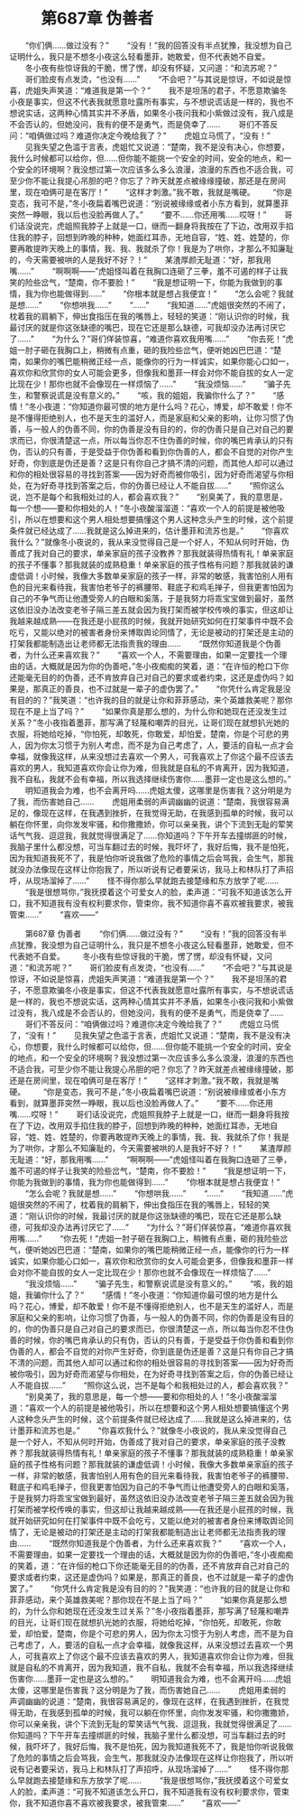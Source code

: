 # 　　第687章 伪善者
　　“你们俩……做过没有？”
　　“没有！”我的回答没有半点犹豫，我没想为自己证明什么，我只是不想冬小夜这么轻看墨菲，她敢爱，但不代表她不自爱。
　　冬小夜有些惊讶我的干脆，愣了愣，却没有怀疑，又问道：“和流苏呢？”
　　哥们脸皮有点发烫，“也没有……”
　　“不会吧？”与其说是惊讶，不如说是惊喜，虎姐失声笑道：“难道我是第一个？”
　　我不是坦荡的君子，不愿意欺骗冬小夜是事实，但这不代表我就愿意吐露所有事实，与不想说谎话是一样的，我也不想说实话，这两种心情其实并不矛盾，如果冬小夜问我和小紫做过没有，我八成是不会否认的，但她没问，我有的便不是勇气，而是侥幸了……
　　哥们不答反问：“咱俩做过吗？难道你决定今晚给我了？”
　　虎姐立马慌了，“没有！”
　　见我失望之色滥于言表，虎姐忙又说道：“楚南，我不是没有决心，你想要，我什么时候都可以给你，但……但你能不能挑一个安全的时间，安全的地点，和一个安全的环境啊？我没想过第一次应该多么多么浪漫，浪漫的东西也不适合我，可至少你不能让我提心吊胆的吧？你忘了？昨天就差点被缘缘撞破，那还是在房间里，现在咱俩可是在客厅！”
　　“这样才刺激。”我不敢，我就是嘴硬。
　　“你是变态，我可不是，”冬小夜扁着嘴巴说道：“别说被缘缘或者小东方看到，就算墨菲突然一睁眼，我以后也没脸再做人了。”
　　“要不……你还用嘴……哎呀！”
　　哥们话没说完，虎姐照我脖子上就是一口，继而一翻身将我按在了下边，改用双手掐住我的脖子，回想到昨晚的种种，她面红耳赤，无地自容，“姓、姓、姓楚的，你要再敢提昨天晚上的事情，我、我、我就杀了你！我是为了哄你，才那么不知廉耻的，今天需要被哄的人是我好不好？！”
　　某渣厚颜无耻道：“好，那我用嘴……”
　　“啊啊啊——”虎姐怪叫着在我胸口连砸了三拳，羞不可遏的样子让我笑的险些岔气，“楚南，你不要脸！”
　　“我是想证明一下，你能为我做到的事情，我为你也能做得到……”
　　“你根本就是想占我便宜！”
　　“怎么会呢？我就是想……”
　　“你想哄我……”
　　“……”
　　“我知道……”虎姐很突然的不闹了，枕着我的肩躺下，伸出食指压在我的嘴唇上，轻轻的笑道：“刚认识你的时候，我最讨厌的就是你这张缺德的嘴巴，现在它还是那么缺德，可我却没办法再讨厌它了……”
　　“为什么？”哥们佯装惊喜，“难道你喜欢我用嘴……”
　　“你去死！”虎姐一肘子砸在我胸口上，稍微有点重，砸的我险些岔气，便听她凶巴巴道：“楚南，如果你的嘴巴能稍微正经一点，能像你的行为一样诚实，如果你能心口如一，喜欢你和欣赏你的女人可能会更多，但像我和墨菲一样会对你不能自拔的女人一定比现在少！那你也就不会像现在一样烦恼了……”
　　“我没烦恼……”
　　“骗子先生，和警察说谎是没有意义的。”
　　“咳，我的姐姐，我骗你什么了？”
　　“感情！”冬小夜道：“你知道你最可恨的地方是什么吗？花心，博爱，却不敢爱！你不是不懂得拒绝别人，也不是天生的滥好人，而是家庭和父亲的影响，让你习惯了伪善，与一般人的伪善不同，你的伪善是没有目的的，你的伪善只是自己对自己的要求而已，你很清楚这一点，所以每当你忍不住伪善的时候，你的嘴巴肯承认的只有伪，否认的只有善，于是受益于你伪善和看到你伪善的人，都会不自觉的对你产生好奇，你到底是伪还是善？这是只有你自己才搞不清的问题，而其他人却可以通过和你的相处很容易的寻找到答案——因为好奇而被你吸引，因为好奇而渴望与你相处，在为好奇寻找到答案之后，你的伪善已经让人不能自拔……”
　　“照你这么说，岂不是每个和我相处过的人，都会喜欢我？”
　　“别臭美了，我的意思是，每一个想——要和你相处的人！”冬小夜酸溜溜道：“喜欢一个人的前提是被他吸引，所以在想要和这个男人相处想要搞懂这个男人这种念头产生的时候，这个前提条件就已经达成了……我就是这么掉进来的，估计墨菲和流苏也是。”
　　“你喜欢我什么？”就像冬小夜说的，我从来没觉得自己是一个好人，不知从何时开始，伪善成了我对自己的要求，单亲家庭的孩子没教养？那我就装得热情有礼！单亲家庭的孩子不懂事？那我就装的成熟稳重！单亲家庭的孩子性格有问题？那我就装的谦虚低调！小时候，我像大多数单亲家庭的孩子一样，非常的敏感，我害怕别人用有色的目光来看待我，我害怕老爷子的裤腰带、鞋底子和鸡毛掸子，但我更害怕因为自己的不争气而让他遭受旁人的白眼和奚落，于是我努力将乖宝宝做到最好，虽然这依旧没办法改变老爷子隔三差五就会因为我打架而被学校传唤的事实，但这却让我越来越成熟——在我还是小屁孩的时候，我就开始研究如何在打架事件中既不会吃亏，又能以绝对的被害者身份来博取舆论同情了，无论是被动的打架还是主动的打架我都能制造出让老师都无法指责我的理由……
　　“既然你知道我是个伪善者，为什么还来喜欢我？”
　　“喜欢一个人，不需要理由，如果一定要找一个理由的话，大概就是因为你的伪善吧，”冬小夜痴痴的笑着，道：“在许恒的枪口下你还能毫无目的的伪善，还不肯放弃自己对自己的要求或者约束，这还是虚伪吗？如果是，那真正的善良，也不过就是一辈子的虚伪罢了。”
　　“你凭什么肯定我是没有目的的？”我笑道：“也许我的目的就是让你和菲菲感动，来个英雄救美呢？那你现在不是上当了吗？”
　　“如果你真是那么想的，为什么你和她现在还没发生过关系？”冬小夜指着墨菲，那写满了轻蔑和嘲弄的目光，让哥们现在就想扒光她的衣服，将她给吃掉，“你怕死，却敢死，你敢爱，却怕爱，楚南，你是个可悲的男人，因为你太习惯于为别人考虑，而不是为自己考虑了，人，要活的自私一点才会幸福，就像我这样，从来没想过去喜欢一个男人，可我喜欢上了你这个最不应该去喜欢的男人，我知道喜欢你会让你为难，但我就是自私的不肯离开，因为我知道，我不自私，我就不会有幸福，所以我选择继续伤害你……墨菲一定也是这么想的。”
　　明知道我会为难，也不会离开吗……虎姐太傻，这哪里是伤害我？这分明是为了我，而伤害她自己……
　　虎姐用柔弱的声调幽幽的说道：“楚南，我很容易满足的，像现在这样，在我遇到挫折，在我觉得无助，在我感到孤单的时候，我可以躺在你怀里，向你发发牢骚，和你撒撒娇，你可以亲亲我，讲个下流到无耻的荤笑话气气我、逗逗我，我就觉得很满足了……你知道吗？下午开车去撞绑匪的时候，我脑子里什么都没想，可当车翻过去的时候，我吓坏了，我好后悔，我不是怕死，因为我知道我死不了，我是怕你听说我做了危险的事情之后会骂我，会生气，那我就没办法像现在这样让你抱我了，所以听说有记者要采访，我马上和林队打了声招呼，从现场溜掉了……”
　　怪不得你那么早就跑去接楚缘和东方放学了呢……
　　“我是很想骂你，”我抚摸着这个可爱女人的脸，柔声道：“可我不知道该怎么开口，我不知道我有没有权利要求你，管束你，我不知道你喜不喜欢被我要求，被我管束……”
　　“喜欢——”

　　第687章 伪善者
　　“你们俩……做过没有？”
　　“没有！”我的回答没有半点犹豫，我没想为自己证明什么，我只是不想冬小夜这么轻看墨菲，她敢爱，但不代表她不自爱。
　　冬小夜有些惊讶我的干脆，愣了愣，却没有怀疑，又问道：“和流苏呢？”
　　哥们脸皮有点发烫，“也没有……”
　　“不会吧？”与其说是惊讶，不如说是惊喜，虎姐失声笑道：“难道我是第一个？”
　　我不是坦荡的君子，不愿意欺骗冬小夜是事实，但这不代表我就愿意吐露所有事实，与不想说谎话是一样的，我也不想说实话，这两种心情其实并不矛盾，如果冬小夜问我和小紫做过没有，我八成是不会否认的，但她没问，我有的便不是勇气，而是侥幸了……
　　哥们不答反问：“咱俩做过吗？难道你决定今晚给我了？”
　　虎姐立马慌了，“没有！”
　　见我失望之色滥于言表，虎姐忙又说道：“楚南，我不是没有决心，你想要，我什么时候都可以给你，但……但你能不能挑一个安全的时间，安全的地点，和一个安全的环境啊？我没想过第一次应该多么多么浪漫，浪漫的东西也不适合我，可至少你不能让我提心吊胆的吧？你忘了？昨天就差点被缘缘撞破，那还是在房间里，现在咱俩可是在客厅！”
　　“这样才刺激。”我不敢，我就是嘴硬。
　　“你是变态，我可不是，”冬小夜扁着嘴巴说道：“别说被缘缘或者小东方看到，就算墨菲突然一睁眼，我以后也没脸再做人了。”
　　“要不……你还用嘴……哎呀！”
　　哥们话没说完，虎姐照我脖子上就是一口，继而一翻身将我按在了下边，改用双手掐住我的脖子，回想到昨晚的种种，她面红耳赤，无地自容，“姓、姓、姓楚的，你要再敢提昨天晚上的事情，我、我、我就杀了你！我是为了哄你，才那么不知廉耻的，今天需要被哄的人是我好不好？！”
　　某渣厚颜无耻道：“好，那我用嘴……”
　　“啊啊啊——”虎姐怪叫着在我胸口连砸了三拳，羞不可遏的样子让我笑的险些岔气，“楚南，你不要脸！”
　　“我是想证明一下，你能为我做到的事情，我为你也能做得到……”
　　“你根本就是想占我便宜！”
　　“怎么会呢？我就是想……”
　　“你想哄我……”
　　“……”
　　“我知道……”虎姐很突然的不闹了，枕着我的肩躺下，伸出食指压在我的嘴唇上，轻轻的笑道：“刚认识你的时候，我最讨厌的就是你这张缺德的嘴巴，现在它还是那么缺德，可我却没办法再讨厌它了……”
　　“为什么？”哥们佯装惊喜，“难道你喜欢我用嘴……”
　　“你去死！”虎姐一肘子砸在我胸口上，稍微有点重，砸的我险些岔气，便听她凶巴巴道：“楚南，如果你的嘴巴能稍微正经一点，能像你的行为一样诚实，如果你能心口如一，喜欢你和欣赏你的女人可能会更多，但像我和墨菲一样会对你不能自拔的女人一定比现在少！那你也就不会像现在一样烦恼了……”
　　“我没烦恼……”
　　“骗子先生，和警察说谎是没有意义的。”
　　“咳，我的姐姐，我骗你什么了？”
　　“感情！”冬小夜道：“你知道你最可恨的地方是什么吗？花心，博爱，却不敢爱！你不是不懂得拒绝别人，也不是天生的滥好人，而是家庭和父亲的影响，让你习惯了伪善，与一般人的伪善不同，你的伪善是没有目的的，你的伪善只是自己对自己的要求而已，你很清楚这一点，所以每当你忍不住伪善的时候，你的嘴巴肯承认的只有伪，否认的只有善，于是受益于你伪善和看到你伪善的人，都会不自觉的对你产生好奇，你到底是伪还是善？这是只有你自己才搞不清的问题，而其他人却可以通过和你的相处很容易的寻找到答案——因为好奇而被你吸引，因为好奇而渴望与你相处，在为好奇寻找到答案之后，你的伪善已经让人不能自拔……”
　　“照你这么说，岂不是每个和我相处过的人，都会喜欢我？”
　　“别臭美了，我的意思是，每一个想——要和你相处的人！”冬小夜酸溜溜道：“喜欢一个人的前提是被他吸引，所以在想要和这个男人相处想要搞懂这个男人这种念头产生的时候，这个前提条件就已经达成了……我就是这么掉进来的，估计墨菲和流苏也是。”
　　“你喜欢我什么？”就像冬小夜说的，我从来没觉得自己是一个好人，不知从何时开始，伪善成了我对自己的要求，单亲家庭的孩子没教养？那我就装得热情有礼！单亲家庭的孩子不懂事？那我就装的成熟稳重！单亲家庭的孩子性格有问题？那我就装的谦虚低调！小时候，我像大多数单亲家庭的孩子一样，非常的敏感，我害怕别人用有色的目光来看待我，我害怕老爷子的裤腰带、鞋底子和鸡毛掸子，但我更害怕因为自己的不争气而让他遭受旁人的白眼和奚落，于是我努力将乖宝宝做到最好，虽然这依旧没办法改变老爷子隔三差五就会因为我打架而被学校传唤的事实，但这却让我越来越成熟——在我还是小屁孩的时候，我就开始研究如何在打架事件中既不会吃亏，又能以绝对的被害者身份来博取舆论同情了，无论是被动的打架还是主动的打架我都能制造出让老师都无法指责我的理由……
　　“既然你知道我是个伪善者，为什么还来喜欢我？”
　　“喜欢一个人，不需要理由，如果一定要找一个理由的话，大概就是因为你的伪善吧，”冬小夜痴痴的笑着，道：“在许恒的枪口下你还能毫无目的的伪善，还不肯放弃自己对自己的要求或者约束，这还是虚伪吗？如果是，那真正的善良，也不过就是一辈子的虚伪罢了。”
　　“你凭什么肯定我是没有目的的？”我笑道：“也许我的目的就是让你和菲菲感动，来个英雄救美呢？那你现在不是上当了吗？”
　　“如果你真是那么想的，为什么你和她现在还没发生过关系？”冬小夜指着墨菲，那写满了轻蔑和嘲弄的目光，让哥们现在就想扒光她的衣服，将她给吃掉，“你怕死，却敢死，你敢爱，却怕爱，楚南，你是个可悲的男人，因为你太习惯于为别人考虑，而不是为自己考虑了，人，要活的自私一点才会幸福，就像我这样，从来没想过去喜欢一个男人，可我喜欢上了你这个最不应该去喜欢的男人，我知道喜欢你会让你为难，但我就是自私的不肯离开，因为我知道，我不自私，我就不会有幸福，所以我选择继续伤害你……墨菲一定也是这么想的。”
　　明知道我会为难，也不会离开吗……虎姐太傻，这哪里是伤害我？这分明是为了我，而伤害她自己……
　　虎姐用柔弱的声调幽幽的说道：“楚南，我很容易满足的，像现在这样，在我遇到挫折，在我觉得无助，在我感到孤单的时候，我可以躺在你怀里，向你发发牢骚，和你撒撒娇，你可以亲亲我，讲个下流到无耻的荤笑话气气我、逗逗我，我就觉得很满足了……你知道吗？下午开车去撞绑匪的时候，我脑子里什么都没想，可当车翻过去的时候，我吓坏了，我好后悔，我不是怕死，因为我知道我死不了，我是怕你听说我做了危险的事情之后会骂我，会生气，那我就没办法像现在这样让你抱我了，所以听说有记者要采访，我马上和林队打了声招呼，从现场溜掉了……”
　　怪不得你那么早就跑去接楚缘和东方放学了呢……
　　“我是很想骂你，”我抚摸着这个可爱女人的脸，柔声道：“可我不知道该怎么开口，我不知道我有没有权利要求你，管束你，我不知道你喜不喜欢被我要求，被我管束……”
　　“喜欢——”
